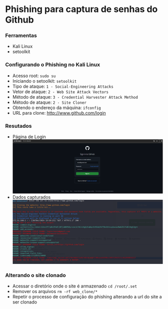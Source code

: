 # Phishing para captura de senhas do Github

### Ferramentas

- Kali Linux
- setoolkit

### Configurando o Phishing no Kali Linux

- Acesso root: ``` sudo su ```
- Iniciando o setoolkit: ``` setoolkit ```
- Tipo de ataque: ``` 1 - Social-Engineering Attacks ```
- Vetor de ataque: ``` 2 - Web Site Attack Vectors ```
- Método de ataque: ``` 3 - Credential Harvester Attack Method ```
- Método de ataque: ``` 2 - Site Cloner ```
- Obtendo o endereço da máquina: ``` ifconfig ```
- URL para clone: http://www.github.com/login

### Resutados
- Página de Login
![Alt text](./login.png "Optional title")
- Dados capturados
![Alt text](./senha.png "Optional title")

### Alterando o site clonado
- Acessar o diretório onde o site é armazenado ``` cd /root/.set ```
- Remover os arquivos ``` rm -rf web_clone/* ```
- Repetir o processo de configuração do phishing alterando a url do site a ser clonado